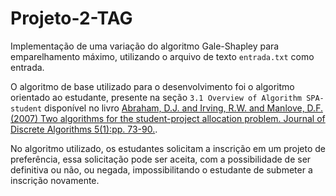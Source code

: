 # Projeto-2-TAG
Implementação de uma variação do algoritmo Gale-Shapley para emparelhamento máximo, utilizando o arquivo de texto `entrada.txt` como entrada.

O algoritmo de base utilizado para o desenvolvimento foi o algoritmo orientado ao estudante, presente na seção `3.1 Overview of Algorithm SPA-student` disponível no livro [Abraham, D.J. and Irving, R.W. and Manlove, D.F. (2007) Two
algorithms for the student-project allocation problem. Journal of Discrete
Algorithms 5(1):pp. 73-90.](https://eprints.gla.ac.uk/3439/1/irving3439.pdf).

No algoritmo utilizado, os estudantes solicitam a inscrição em um projeto de preferência, essa solicitação pode ser aceita, com a possibilidade de ser definitiva ou não, ou negada, impossibilitando o estudante de submeter a inscrição novamente.
